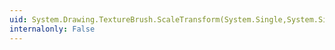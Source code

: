 ```yaml
---
uid: System.Drawing.TextureBrush.ScaleTransform(System.Single,System.Single)
internalonly: False
---
```

